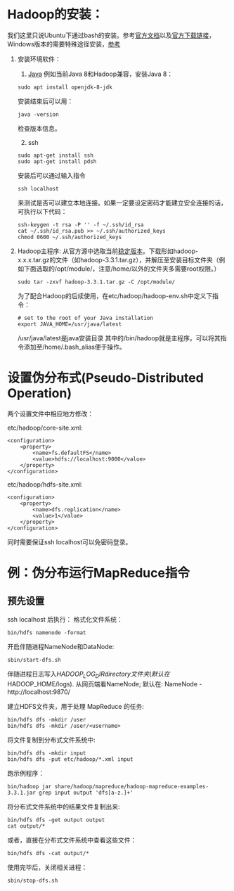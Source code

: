 # Hadoop的安装：
我们这里只说Ubuntu下通过bash的安装。参考[官方文档](https://hadoop.apache.org/docs/stable/hadoop-project-dist/hadoop-common/SingleCluster.html)以及[官方下载链接](https://hadoop.apache.org/releases.html)，Windows版本的需要特殊途径安装，[参考](http://wiki.apache.org/hadoop/Hadoop2OnWindows)

1. 安装环境软件：
    1) [Java](https://cwiki.apache.org/confluence/display/HADOOP/Hadoop+Java+Versions)
    例如当前Java 8和Hadoop兼容，安装Java 8：
    ```
    sudo apt install openjdk-8-jdk
    ```
    安装结束后可以用：
    ```
    java -version
    ```
    检查版本信息。

    2) ssh 
    ```
    sudo apt-get install ssh
    sudo apt-get install pdsh
    ```
    安装后可以通过输入指令
    ```
    ssh localhost
    ```
    来测试是否可以建立本地连接。如果一定要设定密码才能建立安全连接的话，可执行以下代码：
    ```
    ssh-keygen -t rsa -P '' -f ~/.ssh/id_rsa
    cat ~/.ssh/id_rsa.pub >> ~/.ssh/authorized_keys
    chmod 0600 ~/.ssh/authorized_keys
    ```
2. Hadoop主程序:
   从官方源中选取当前[稳定版本](https://archive.apache.org/dist/hadoop/common/stable/)。下载形如hadoop-x.x.x.tar.gz的文件（如hadoop-3.3.1.tar.gz），并解压至安装目标文件夹（例如下面选取的/opt/module/，注意/home/以外的文件夹多需要root权限。）
    ```
    sudo tar -zxvf hadoop-3.3.1.tar.gz -C /opt/module/
    ```
    为了配合Hadoop的后续使用，在etc/hadoop/hadoop-env.sh中定义下指令：
    ```
    # set to the root of your Java installation
    export JAVA_HOME=/usr/java/latest
    ```
    /usr/java/latest是java安装目录
    其中的/bin/hadoop就是主程序。可以将其指令添加至/home/.bash_alias便于操作。


# 设置伪分布式(Pseudo-Distributed Operation)
两个设置文件中相应地方修改：

etc/hadoop/core-site.xml:
```
<configuration>
    <property>
        <name>fs.defaultFS</name>
        <value>hdfs://localhost:9000</value>
    </property>
</configuration>
```
etc/hadoop/hdfs-site.xml:
```
<configuration>
    <property>
        <name>dfs.replication</name>
        <value>1</value>
    </property>
</configuration>
```
同时需要保证ssh localhost可以免密码登录。

# 例：伪分布运行MapReduce指令
## 预先设置
ssh localhost 后执行：
格式化文件系统：
```
bin/hdfs namenode -format
```
开启伴随进程NameNode和DataNode:
```
sbin/start-dfs.sh
```
伴随进程日志写入$HADOOP_LOG_DIR directory文件夹(默认在$HADOOP_HOME/logs).
从网页端看NameNode; 默认在:
NameNode - http://localhost:9870/

建立HDFS文件夹，用于处理 MapReduce 的任务:

```
bin/hdfs dfs -mkdir /user
bin/hdfs dfs -mkdir /user/<username>
```

将文件复制到分布式文件系统中:
```
bin/hdfs dfs -mkdir input
bin/hdfs dfs -put etc/hadoop/*.xml input
```

跑示例程序：
```
bin/hadoop jar share/hadoop/mapreduce/hadoop-mapreduce-examples-3.3.1.jar grep input output 'dfs[a-z.]+'
```

将分布式文件系统中的结果文件复制出来:
```
bin/hdfs dfs -get output output
cat output/*
```
或者，直接在分布式文件系统中查看这些文件：
```
bin/hdfs dfs -cat output/*
```

使用完毕后，关闭相关进程：
```
sbin/stop-dfs.sh
```